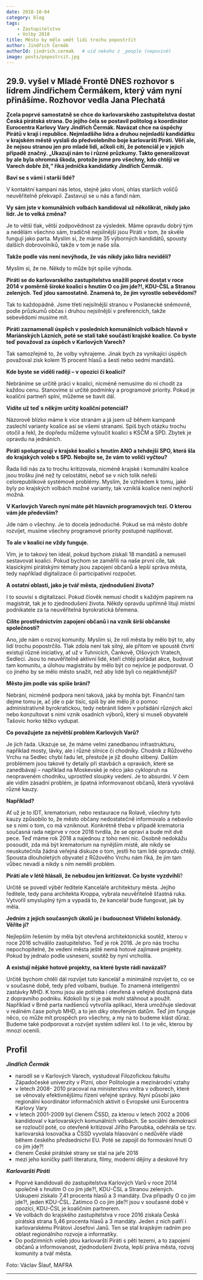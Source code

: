 ```yaml
---
date: 2018-10-04
category: blog
tags:
    - Zastupitelstvo
    - Volby 2018
title: Město by mělo umět lidi trochu popostrčit
author: Jindřich Čermák
authorId: jindrich.cermak   # uid nekoho z _people (nepoviné)
image: posts/popostrcit.jpg
---
```

## 29.9. vyšel v Mladé Frontě DNES rozhovor s lídrem Jindřichem Čermákem, který vám nyní přinášíme. Rozhovor vedla Jana Plechatá

**Zcela poprvé samostatně se chce do karlovarského zastupitelstva dostat Česká pirátská strana. Do jejího čela se postavil politolog a koordinátor Eurocentra Karlovy Vary Jindřich Čermák. Navázat chce na úspěchy Pirátů v kraji i republice. Nejmladšího lídra a druhou nejmladší kandidátku v krajském městě vyslali do předvolebního boje karlovarští Piráti. Věří ale, že nejsou stranou jen pro mladé lidi, ačkoli cítí, že potenciál je v jejich případě značný. „Ukazují nám to i různé průzkumy. Takto generalizovat by ale byla ohromná škoda, protože jsme pro všechny, kdo chtějí ve Varech dobře žít,“ říká jednička kandidátky Jindřich Čermák.**

**Baví se s vámi i starší lidé?**

V kontaktní kampani nás letos, stejně jako vloni, ohlas starších voličů neuvěřitelně překvapil. Zastavují se u nás a fandí nám.

**Vy sám jste v komunálních volbách kandidoval už několikrát, nikdy jako lídr. Je to velká změna?**

Je to větší tlak, větší zodpovědnost za výsledek. Máme opravdu dobrý tým a nedělám všechno sám, tradičně nejsilnější jsou Piráti v tom, že skvěle fungují jako parta. Myslím si, že máme 35 výborných kandidátů, spousty dalších dobrovolníků, takže v tom je naše síla.

**Takže podle vás není nevýhoda, že vás nikdy jako lídra neviděli?**

Myslím si, že ne. Někdy to může být spíše výhoda.

**Piráti se do karlovarského zastupitelstva snažili poprvé dostat v roce 2014 v poměrně široké koalici s hnutím O co jim jde?!, KDU-ČSL a Stranou zelených. Teď jdou samostatně. Znamená to, že jim vyrostlo sebevědomí?**

Tak to každopádně. Jsme třetí nejsilnější stranou v Poslanecké sněmovně, podle průzkumů občas i druhou nejsilnější v preferencích, takže sebevědomí musíme mít.

**Piráti zaznamenali úspěch v posledních komunálních volbách hlavně v Mariánských Lázních, poté se stali také součástí krajské koalice. Co byste teď považoval za úspěch v Karlových Varech?**

Tak samozřejmě to, že volby vyhrajeme. Jinak bych za vynikající úspěch považoval zisk kolem 15 procent hlasů a šesti nebo sedmi mandátů.

**Kde byste se viděli raději – v opozici či koalici?**

Nebráníme se určitě práci v koalici, nicméně nemusíme do ní chodit za každou cenu. Stanovíme si určité podmínky a programové priority. Pokud je koaliční partneři splní, můžeme se bavit dál.

**Vidíte už teď s někým určitý koaliční potenciál?**

Názorově blízko máme k více stranám a já jsem už během kampaně zaslechl varianty koalice asi se všemi stranami. Spíš bych otázku trochu otočil a řekl, že dopředu můžeme vyloučit koalici s KSČM a SPD. Zbytek je opravdu na jednáních.

**Piráti spolupracují v krajské koalici s hnutím ANO a tehdejší SPO, která šla do krajských voleb s SPD. Nebojíte se, že vám to voliči vyčtou?**

Řada lidí nás za to trochu kritizovala, nicméně krajské i komunální koalice jsou trošku jiné než ty celostátní, neboť se v nich tolik neřeší celorepublikové systémové problémy. Myslím, že vzhledem k tomu, jaké byly po krajských volbách možné varianty, tak vzniklá koalice není nejhorší možná.

**V Karlových Varech nyní máte pět hlavních programových tezí. O kterou vám jde především?**

Jde nám o všechny. Je to docela jednoduché. Pokud se má město dobře rozvíjet, musíme všechny programové priority postupně naplňovat.

**To ale v koalici ne vždy funguje.**

Vím, je to takový ten ideál, pokud bychom získali 18 mandátů a nemuseli sestavovat koalici. Pokud bychom se zaměřili na naše první cíle, tak klasickými pirátskými tématy jsou zapojení občanů a lepší správa města, tedy například digitalizace či participativní rozpočet.

**A ostatní oblasti, jako je tvář města, zjednodušení života?**

I to souvisí s digitalizací. Pokud člověk nemusí chodit s každým papírem na magistrát, tak je to zjednodušení života. Někdy opravdu upřímně lituji místní podnikatele za ta neuvěřitelná byrokratická břemena.

**Cílíte prostřednictvím zapojení občanů i na vznik širší občanské společnosti?**

Ano, jde nám o rozvoj komunity. Myslím si, že rolí města by mělo být to, aby lidi trochu popostrčilo. Tlak zdola není tak silný, ale přitom ve spoustě čtvrtí existují různé iniciativy, ať už v Tuhnicích, Čankově, Olšových Vratech, Sedleci. Jsou to neuvěřitelně aktivní lidé, kteří chtějí pořádat akce, budovat tam komunitu, a úlohou magistrátu by mělo být co nejvíce je podporovat. O co jiného by se mělo město snažit, než aby lidé byli co nejaktivnější?

**Město jim podle vás spíše brání?**

Nebrání, nicméně podpora není taková, jaká by mohla být. Finanční tam dejme tomu je, ač jde o pár tisíc, spíš by ale mělo jít o pomoc administrativně byrokratickou, tedy nebránit lidem v pořádání různých akcí nebo konzultovat s nimi vznik osadních výborů, který si museli obyvatelé Tašovic horko těžko vydupat.

**Co považujete za největší problém Karlových Varů?**

Je jich řada. Ukazuje se, že máme velmi zanedbanou infrastrukturu, například mosty, lávky, ale i různé silnice či chodníky. Chodník z Růžového Vrchu na Sedlec chybí řadu let, přestože je již dlouho slíbený. Dalším problémem jsou takové ty detaily při stavbách a opravách, které se zanedbávají – například na Moskevské je něco jako cyklopruh na neopraveném chodníku, uprostřed sloupky vedení. Je to absurdní. V čem ale vidím zásadní problém, je špatná informovanost občanů, která vyvolává různé kauzy.

**Například?**

Ať už je to IDT, krematorium, nebo restaurace na Rolavě, všechny tyto kauzy způsobilo to, že město občany nedostatečně informovalo a nebavilo se s nimi o tom, co má vzniknout. Konkrétně třeba v případě krematoria současná rada nejprve v roce 2016 tvrdila, že se opraví a bude mít dvě pece. Teď máme rok 2018 a najednou z toho není nic. Osobně nedokážu posoudit, zda má být krematorium na nynějším místě, ale nikdy se neuskutečnila žádná veřejná diskuze o tom, jestli ho tam lidé opravdu chtějí. Spousta dlouholetých obyvatel z Růžového Vrchu nám říká, že jim tam vůbec nevadí a nikdy s ním neměli problém.

**Piráti ale v létě hlásali, že nebudou jen kritizovat. Co byste vyzdvihli**?

Určitě se povedl výběr ředitele Kanceláře architektury města. Jejího ředitele, tedy pana architekta Kroppa, vybrala neuvěřitelně šťastná ruka. Vytvořil smysluplný tým a vypadá to, že kancelář bude fungovat, jak by měla.

**Jedním z jejích současných úkolů je i budoucnost Vřídelní kolonády. Věříte jí?**

Nejlepším řešením by měla být otevřená architektonická soutěž, kterou v roce 2016 schválilo zastupitelstvo. Teď je rok 2018. Je pro nás trochu nepochopitelné, že vedení města ještě nemá hotové zajímavé projekty. Pokud by jednalo podle usnesení, soutěž by nyní vrcholila.

**A existují nějaké hotové projekty, na které byste rádi navázali?**

Určitě bychom chtěli dál rozvíjet tuto kancelář a minimálně rozvíjet to, co se v současné době, tedy před volbami, buduje. To znamená inteligentní zastávky MHD. K tomu jsou ale potřeba i otevřená a veřejně dostupná data z dopravního podniku. Kdokoli by si je pak mohl stáhnout a použít. Například v Brně parta nadšenců vytvořila aplikaci, která umožňuje sledovat v reálném čase pohyb MHD, a to jen díky otevřeným datům. Teď jim funguje něco, co může mít prospěch pro všechny, a my na to budeme klást důraz. Budeme také podporovat a rozvíjet systém sdílení kol. I to je věc, kterou by mnozí ocenili.

## Profil

**_Jindřich Čermák_**

-   narodil se v Karlových Varech, vystudoval Filozofickou fakultu Západočeské univerzity v Plzni, obor Politologie a mezinárodní vztahy
-   v letech 2008- 2010 pracoval na ministerstvu vnitra v odborech, které se věnovaly efektivnějšímu řízení veřejné správy. Nyní působí jako regionální koordinátor informačních aktivit o Evropské unii Eurocentra Karlovy Vary
-   v letech 2001-2009 byl členem ČSSD, za kterou v letech 2002 a 2006 kandidoval v karlovarských komunálních volbách. Se sociální demokracií se rozloučil poté, co otevřeně kritizoval Jiřího Paroubka, odehrála se tzv. karlovarská losovačka a ČSSD vyvolala hlasování o nedůvěře vládě během českého předsednictví EU. Poté se zapojil do formování hnutí O co jim jde?!
-   členem České pirátské strany se stal na jaře 2018
-   mezi jeho koníčky patří literatura, filmy, moderní dějiny a deskové hry

**_Karlovarští Piráti_**

-   Poprvé kandidovali do zastupitelstva Karlových Varů v roce 2014 společně s hnutím O co jim jde?!, KDU-ČSL a Stranou zelených. Uskupení získalo 7,41 procenta hlasů a 3 mandáty. Dva připadly O co jim jde?!, jeden KDU-ČSL. Zatímco O co jim jde?! jsou v současné době v opozici, KDU-ČSL je koaličním partnerem.
-   Ve volbách do krajského zastupitelstva v roce 2016 získala Česká pirátská strana 5,46 procenta hlasů a 3 mandáty. Jeden z nich patří i karlovarskému Pirátovi Josefovi Janů. Ten se stal krajským radním pro oblast regionálního rozvoje a informatiky.
-   Do podzimních voleb jdou karlovarští Piráti s pěti tezemi, a to zapojení občanů a informovanost, zjednodušení života, lepší práva města, rozvoj komunity a tvář města.

Foto: Václav Šlauf, MAFRA

- - - 

